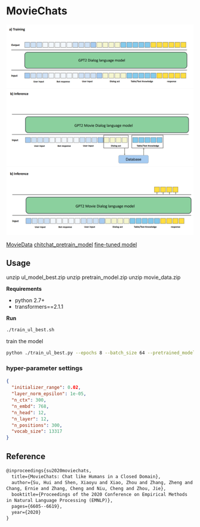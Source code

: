 # MovieChats
![Training](/pic/train.png)
![Inference-1](/pic/inference_1.png)
![Inference-2](/pic/inference_2.png)



[MovieData](https://drive.google.com/file/d/11J4ATJ4IYMG8KgKBOZspQn3PZAG1e_SH/view?usp=sharing)
[chitchat_pretrain_model](https://drive.google.com/file/d/1kxN23eH1WXW4MVnf0JFieMQgF6gv6FmE/view?usp=sharing)
[fine-tuned model](https://drive.google.com/file/d/1LC80U5Gck6PCicdqyd2s5KDUgD4EEq1Q/view?usp=sharing)



## Usage
unzip ul_model_best.zip
unzip pretrain_model.zip
unzip movie_data.zip

**Requirements**

* python 2.7+
* transformers==2.1.1


**Run**


``` bash
./train_ul_best.sh
```
train the model

``` bash
python ./train_ul_best.py --epochs 8 --batch_size 64 --pretrained_model ./pretrain_model/pytorch_model.bin  

```

### hyper-parameter settings

```json
{
  "initializer_range": 0.02,
  "layer_norm_epsilon": 1e-05,
  "n_ctx": 300,
  "n_embd": 768,
  "n_head": 12,
  "n_layer": 12,
  "n_positions": 300,
  "vocab_size": 13317
}

```


## Reference

```TeX
@inproceedings{su2020moviechats,
  title={MovieChats: Chat like Humans in a Closed Domain},
  author={Su, Hui and Shen, Xiaoyu and Xiao, Zhou and Zhang, Zheng and Chang, Ernie and Zhang, Cheng and Niu, Cheng and Zhou, Jie},
  booktitle={Proceedings of the 2020 Conference on Empirical Methods in Natural Language Processing (EMNLP)},
  pages={6605--6619},
  year={2020}
} 
```

